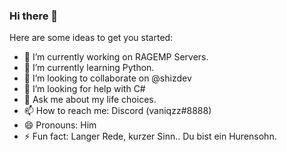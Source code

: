 ### Hi there 👋
Here are some ideas to get you started:

- 🔭 I’m currently working on RAGEMP Servers.
- 🌱 I’m currently learning Python.
- 👯 I’m looking to collaborate on @shizdev
- 🤔 I’m looking for help with C#
- 💬 Ask me about my life choices.
- 📫 How to reach me: Discord (vaniqzz#8888)
- 😄 Pronouns: Him
- ⚡ Fun fact: Langer Rede, kurzer Sinn.. Du bist ein Hurensohn.

